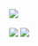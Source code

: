 <!-- ## Hi there 👋 I am Jivko -->

## <img src="https://capsule-render.vercel.app/api?type=waving&color=gradient&height=100&section=header&fontSize=20&fontAlignY=20&text=Hi%20there%20👋%20I%20am%20Jivko&animation=scaleIn" />

<picture>
    <img src="https://github-readme-stats.vercel.app/api?username=JivkoKarakashev&show_icons=true&theme=dark&include_all_commits=true" />
    <img src="https://github-readme-stats.vercel.app/api/top-langs/?username=JivkoKarakashev&layout=compact" />
</picture>

<!--
**JivkoKarakashev/JivkoKarakashev** is a ✨ _special_ ✨ repository because its `README.md` (this file) appears on your GitHub profile.

Here are some ideas to get you started:

- 🔭 I’m currently working on ...
- 🌱 I’m currently learning ...
- 👯 I’m looking to collaborate on ...
- 🤔 I’m looking for help with ...
- 💬 Ask me about ...
- 📫 How to reach me: ...
- 😄 Pronouns: ...
- ⚡ Fun fact: ...
-->
